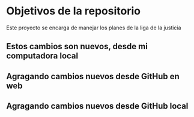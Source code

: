# Objetivos de la repositorio

Este proyecto se encarga de manejar los planes de la liga de la justicia

## Estos cambios son nuevos, desde mi computadora local
## Agragando cambios nuevos desde GitHub en web
## Agragando cambios nuevos desde GitHub local
